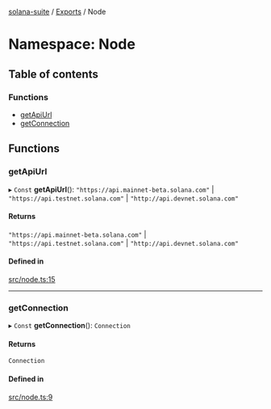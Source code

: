 [solana-suite](../README.md) / [Exports](../modules.md) / Node

# Namespace: Node

## Table of contents

### Functions

- [getApiUrl](Node.md#getapiurl)
- [getConnection](Node.md#getconnection)

## Functions

### getApiUrl

▸ `Const` **getApiUrl**(): ``"https://api.mainnet-beta.solana.com"`` \| ``"https://api.testnet.solana.com"`` \| ``"http://api.devnet.solana.com"``

#### Returns

``"https://api.mainnet-beta.solana.com"`` \| ``"https://api.testnet.solana.com"`` \| ``"http://api.devnet.solana.com"``

#### Defined in

[src/node.ts:15](https://github.com/fukaoi/solana-suite/blob/3d6e966/src/node.ts#L15)

___

### getConnection

▸ `Const` **getConnection**(): `Connection`

#### Returns

`Connection`

#### Defined in

[src/node.ts:9](https://github.com/fukaoi/solana-suite/blob/3d6e966/src/node.ts#L9)
